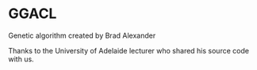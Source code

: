 # GGACL
Genetic algorithm created by Brad Alexander

Thanks to the University of Adelaide lecturer who shared his source code with us.
